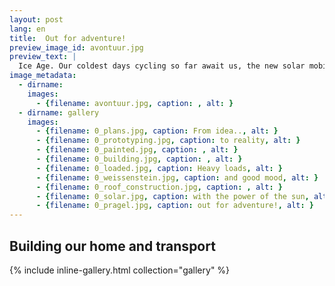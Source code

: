 ```yaml
---
layout: post
lang: en
title:  Out for adventure!
preview_image_id: avontuur.jpg
preview_text: |
  Ice Age. Our coldest days cycling so far await us, the new solar mobile is finally ready and right after Christmas we're off. Off to France, to meet Avontuur in the port of Le Havre. Off to adventure and unknown shores!
image_metadata:
  - dirname:
    images:
      - {filename: avontuur.jpg, caption: , alt: }
  - dirname: gallery
    images:
      - {filename: 0_plans.jpg, caption: From idea.., alt: }
      - {filename: 0_prototyping.jpg, caption: to reality, alt: }
      - {filename: 0_painted.jpg, caption: , alt: }
      - {filename: 0_building.jpg, caption: , alt: }
      - {filename: 0_loaded.jpg, caption: Heavy loads, alt: }
      - {filename: 0_weissenstein.jpg, caption: and good mood, alt: }
      - {filename: 0_roof_construction.jpg, caption: , alt: }
      - {filename: 0_solar.jpg, caption: with the power of the sun, alt: }
      - {filename: 0_pragel.jpg, caption: out for adventure!, alt: }
---
```


<h2>Building our home and transport</h2>

{% include inline-gallery.html collection="gallery" %}